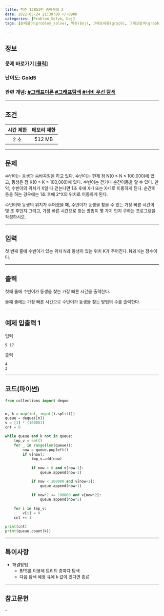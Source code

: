 ```yaml
---
title: 백준 12851번 숨바꼭질 2
date: 2022-05-24 21:39:00 +/-0900
categories: [Problem_Solve, boj]
tags: [문제풀이(problem_solve), 백준(boj), 그래프이론(graph), 그래프탐색(graph_search), 너비우선탐색(breadth_first_search)]

---
```

## 정보
### 문제 바로가기 [[클릭](https://www.acmicpc.net/problem/12851)]
### 난이도: Gold5
### 관련 개념: [#그래프이론](https://www.acmicpc.net/problemset?sort=ac_desc&algo=7) [#그래프탐색](https://www.acmicpc.net/problemset?sort=ac_desc&algo=11) [#너비 우선 탐색](https://www.acmicpc.net/problemset?sort=ac_desc&algo=126)

---
## 조건

시간 제한|메모리 제한
:---:|:---:
2 초|512 MB

---
## 문제
수빈이는 동생과 숨바꼭질을 하고 있다. 수빈이는 현재 점 N(0 ≤ N ≤ 100,000)에 있고, 동생은 점 K(0 ≤ K ≤ 100,000)에 있다. 수빈이는 걷거나 순간이동을 할 수 있다. 만약, 수빈이의 위치가 X일 때 걷는다면 1초 후에 X-1 또는 X+1로 이동하게 된다. 순간이동을 하는 경우에는 1초 후에 2*X의 위치로 이동하게 된다.

수빈이와 동생의 위치가 주어졌을 때, 수빈이가 동생을 찾을 수 있는 가장 빠른 시간이 몇 초 후인지 그리고, 가장 빠른 시간으로 찾는 방법이 몇 가지 인지 구하는 프로그램을 작성하시오.

---
## 입력
첫 번째 줄에 수빈이가 있는 위치 N과 동생이 있는 위치 K가 주어진다. N과 K는 정수이다.

---
## 출력
첫째 줄에 수빈이가 동생을 찾는 가장 빠른 시간을 출력한다.

둘째 줄에는 가장 빠른 시간으로 수빈이가 동생을 찾는 방법의 수를 출력한다.

---
## 예제 입출력 1
입력
```
5 17
```

출력
```
4
2
```

---
## 코드(파이썬)
```python
from collections import deque


n, k = map(int, input().split())
queue = deque([n])
v = [1] * (100001)
cnt = 0

while queue and k not in queue:
    tmp_v = set()
    for _ in range(len(queue)):
        now = queue.popleft()
        if v[now]:
            tmp_v.add(now)
            
            if now > 0 and v[now-1]:
                queue.append(now-1)

            if now < 100000 and v[now+1]:
                queue.append(now+1)
            
            if now*2 <= 100000 and v[now*2]:
                queue.append(now*2)
    
    for i in tmp_v:
        v[i] = 0
    cnt += 1

print(cnt)
print(queue.count(k))

```

---
## 특이사항
- 해결방법
  - BFS를 이용해 트리의 층마다 탐색
  - 다음 탐색 예정 큐에 k 값이 있다면 종료

---
## 참고문헌
\- 
